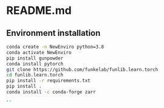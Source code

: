 # README.md
## Environment installation

```bash
conda create -n NewEnviro python=3.8
conda activate NewEnviro
pip install gunpowder
conda install pytorch
git clone https://github.com/funkelab/funlib.learn.torch
cd funlib.learn.torch
pip install -r requirements.txt
pip install .
conda install -c conda-forge zarr

``
